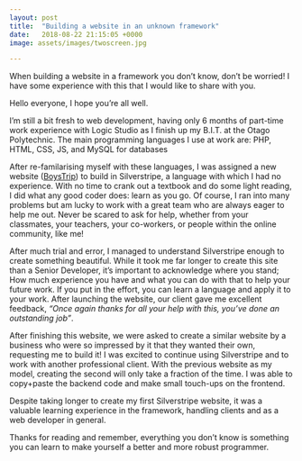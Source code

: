 ```yaml
---
layout: post
title:  "Building a website in an unknown framework"
date:   2018-08-22 21:15:05 +0000
image: assets/images/twoscreen.jpg

---
```

When building a website in a framework you don’t know, don’t be worried! I have some experience with this that I would like to share with you.

Hello everyone, I hope you’re all well. 

I’m still a bit fresh to web development, having only 6 months of part-time work experience with Logic Studio as I finish up my B.I.T. at the Otago Polytechnic. The main programming languages I use at work are: PHP, HTML, CSS, JS, and MySQL for databases

After re-familarising myself with these languages, I was assigned a new website ([BoysTrip](https://www.boys-trip.co.nz)) to build in Silverstripe, a language with which I had no
experience. With no time to crank out a textbook and do some light reading, I did
what any good coder does: learn as you go. Of course, I ran into many problems but am
lucky to work with a great team who are always eager to help me out. Never be scared
to ask for help, whether from your classmates, your teachers, your co-workers, or people
within the online community, like me!

After much trial and error, I managed to understand Silverstripe enough to create
something beautiful. While it took me far longer to create this site than a Senior
Developer, it’s important to acknowledge where you stand; How much experience you
have and what you can do with that to help your future work. If you put in the effort, you
can learn a language and apply it to your work. After launching the website, our client gave me excellent feedback, *“Once again thanks for all your help with this, you’ve done
an outstanding job”*.

After finishing this website, we were asked to create a similar website by a business who
were so impressed by it that they wanted their own, requesting me to build it! I was
excited to continue using Silverstripe and to work with another professional client. With
the previous website as my model, creating the second will only take a fraction of the time. I
was able to copy+paste the backend code and make small touch-ups on the frontend.

Despite taking longer to create my first Silverstripe website, it was a valuable learning
experience in the framework, handling clients and as a web developer in general.

Thanks for reading and remember, everything you don’t know is something you can
learn to make yourself a better and more robust programmer.